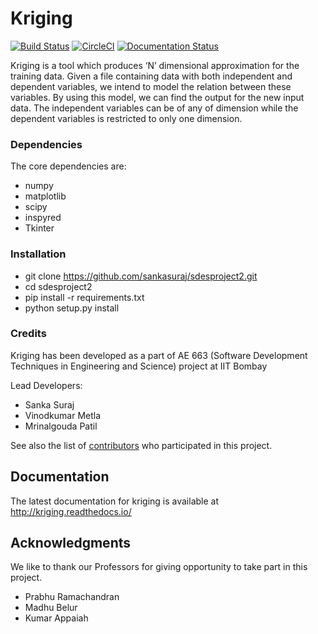 # Kriging 
[![Build Status](https://travis-ci.org/sankasuraj/sdesproject2.svg?branch=master)](https://travis-ci.org/sankasuraj/sdesproject2) [![CircleCI](https://circleci.com/gh/sankasuraj/sdesproject2.svg?style=shield)](https://circleci.com/gh/sankasuraj/sdesproject2) [![Documentation Status](https://readthedocs.org/projects/kriging/badge/?version=latest)](http://kriging.readthedocs.io/en/latest/?badge=latest)

Kriging is a tool which produces ‘N’ dimensional approximation for the training data. Given a file containing data with both independent and dependent variables, we intend to model the relation between these variables. By using this model, we can find the output for the new input data.
The independent variables can be of any of dimension while the dependent variables is restricted to only one dimension.

### Dependencies

The core dependencies are:
- numpy
- matplotlib
- scipy
- inspyred
- Tkinter

### Installation
- git clone https://github.com/sankasuraj/sdesproject2.git
- cd sdesproject2
- pip install -r requirements.txt
- python setup.py install

### Credits

Kriging has been developed as a part of AE 663 (Software Development Techniques in Engineering and Science) project at IIT Bombay

Lead Developers:
 - Sanka Suraj
 - Vinodkumar Metla
 - Mrinalgouda Patil
 
See also the list of [contributors](https://github.com/sankasuraj/sdesproject2/contributors) who participated in this project.

## Documentation

The latest documentation for kriging is available at http://kriging.readthedocs.io/


## Acknowledgments

We like to thank our Professors for giving opportunity to take part in this project.

* Prabhu Ramachandran
* Madhu Belur
* Kumar Appaiah
